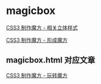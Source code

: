 # magicbox
[CSS3 制作魔方 - 相关立体样式](https://www.jianshu.com/p/ab007fc27cbd)

[CSS3 制作魔方 - 形成魔方](https://www.jianshu.com/p/e38d56aac70f)

## magicbox.html 对应文章
[CSS3 制作魔方 - 玩转魔方](https://www.jianshu.com/p/dc652f8b4da3)

